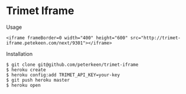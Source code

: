 # Trimet Iframe

Usage

    <iframe frameBorder=0 width="400" height="600" src="http://trimet-iframe.petekeen.com/next/9301"></iframe>

Installation

    $ git clone git@github.com/peterkeen/trimet-iframe
    $ heroku create
    $ heroku config:add TRIMET_API_KEY=your-key
    $ git push heroku master
    $ heroku open

